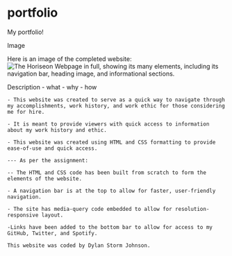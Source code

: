 # portfolio
My portfolio!

Image

Here is an image of the completed website:
![The Horiseon Webpage in full, showing its many elements, including its navigation bar, heading image, and informational sections.](./assets/images/Horiseon-Website-Full-Page-Screenshot.png)

Description
    - what
    - why
    - how

    - This website was created to serve as a quick way to navigate through my accomplishments, work history, and work ethic for those considering me for hire.

    - It is meant to provide viewers with quick access to information about my work history and ethic.

    - This website was created using HTML and CSS formatting to provide ease-of-use and quick access.

    --- As per the assignment:

    -- The HTML and CSS code has been built from scratch to form the elements of the website.

    - A navigation bar is at the top to allow for faster, user-friendly navigation.

    - The site has media-query code embedded to allow for resolution-responsive layout.

    -Links have been added to the bottom bar to allow for access to my GitHub, Twitter, and Spotify.

    This website was coded by Dylan Storm Johnson.